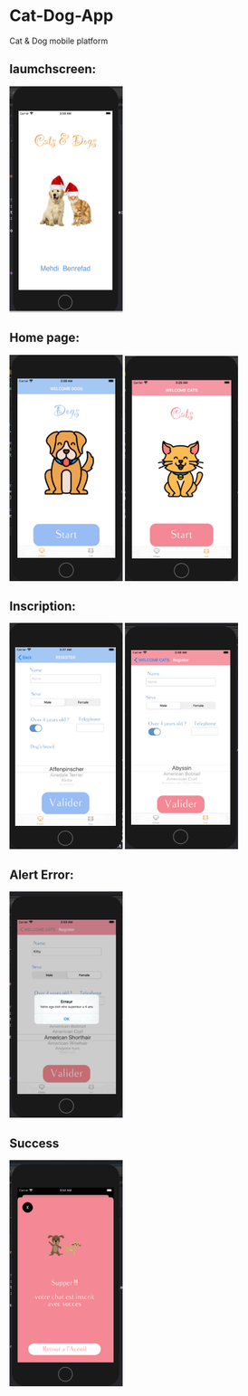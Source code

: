 # Cat-Dog-App
Cat &amp; Dog mobile platform

<h2>laumchscreen:</h2>
<img src="Images-App/laumchscreen.PNG"  width="200" height="400">


<h2> Home page:</h2>
<img src="Images-App/doghome1.PNG"  width="200" height="400">

<img src="Images-App/cathome.PNG"  width="200" height="400">


<h2>Inscription:</h2>
<img src="Images-App/dogsregistrationform.PNG"  width="200" height="400">

<img src="Images-App/catregister.PNG"  width="200" height="400">


<h2>Alert Error:</h2>
<img src="Images-App/catalert.PNG"  width="200" height="400">

<h2>Success</h2>
<img src="Images-App/catsuccess.PNG"  width="200" height="400">

